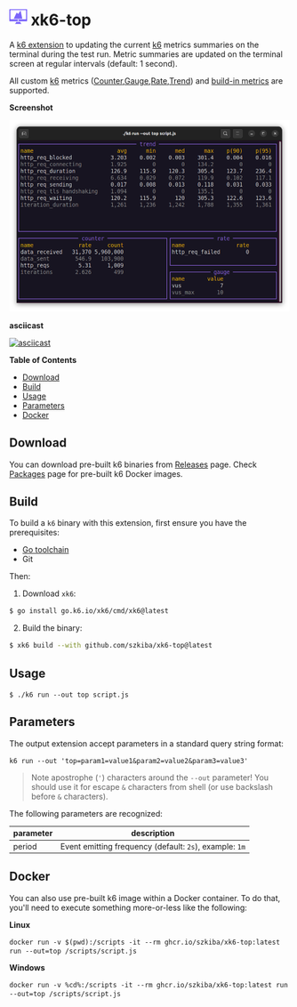 # <img src="https://github.com/szkiba/xk6-top/blob/main/assets/xk6-top-logo.png" alt="xk6-top logo" style="height: 32px; width:32px;"/> xk6-top <!-- omit in toc -->

A [k6 extension](https://k6.io/docs/extensions/) to updating the current [k6](https://k6.io) metrics summaries on the terminal during the test run. Metric summaries are updated on the terminal screen at regular intervals (default: 1 second).

All custom [k6](https://k6.io) metrics ([Counter](https://k6.io/docs/javascript-api/k6-metrics/counter/),[Gauge](https://k6.io/docs/javascript-api/k6-metrics/gauge/),[Rate](https://k6.io/docs/javascript-api/k6-metrics/rate/),[Trend](https://k6.io/docs/javascript-api/k6-metrics/trend/)) and [build-in metrics](https://k6.io/docs/using-k6/metrics/#built-in-metrics) are supported.

**Screenshot**

![xk6-top snapshot](assets/xk6-top-screenshot.png)

**asciicast**

[![asciicast](https://asciinema.org/a/NwDZk0wQTfi7lIwunHdYiDnel.svg)](https://asciinema.org/a/NwDZk0wQTfi7lIwunHdYiDnel)

**Table of Contents**

- [Download](#download)
- [Build](#build)
- [Usage](#usage)
- [Parameters](#parameters)
- [Docker](#docker)

## Download

You can download pre-built k6 binaries from [Releases](https://github.com/szkiba/xk6-top/releases/) page. Check [Packages](https://github.com/szkiba/xk6-top/pkgs/container/xk6-top) page for pre-built k6 Docker images.

## Build

To build a `k6` binary with this extension, first ensure you have the prerequisites:

- [Go toolchain](https://go101.org/article/go-toolchain.html)
- Git

Then:

1. Download `xk6`:
  ```bash
  $ go install go.k6.io/xk6/cmd/xk6@latest
  ```

2. Build the binary:
  ```bash
  $ xk6 build --with github.com/szkiba/xk6-top@latest
  ```

## Usage

```plain
$ ./k6 run --out top script.js
```

## Parameters

The output extension accept parameters in a standard query string format:

```plain
k6 run --out 'top=param1=value1&param2=value2&param3=value3'
```

> Note apostrophe (`'`) characters around the `--out` parameter! You should use it for escape `&` characters from shell (or use backslash before `&` characters).

The following parameters are recognized:

parameter | description
----------|------------
period    | Event emitting frequency (default: `2s`), example: `1m`

## Docker

You can also use pre-built k6 image within a Docker container. To do that, you'll need to execute something more-or-less like the following:

**Linux**

```plain
docker run -v $(pwd):/scripts -it --rm ghcr.io/szkiba/xk6-top:latest run --out=top /scripts/script.js
```

**Windows**

```plain
docker run -v %cd%:/scripts -it --rm ghcr.io/szkiba/xk6-top:latest run --out=top /scripts/script.js
```


